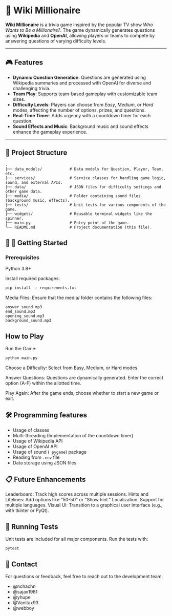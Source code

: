 # 🧠 Wiki Millionaire

**Wiki Millionaire** is a trivia game inspired by the popular TV show *Who Wants to Be a Millionaire?*. The game dynamically generates questions using **Wikipedia** and **OpenAI**, allowing players or teams to compete by answering questions of varying difficulty levels.

---

## 🎮 Features

- **Dynamic Question Generation**: Questions are generated using Wikipedia summaries and processed with OpenAI for diverse and challenging trivia.
- **Team Play**: Supports team-based gameplay with customizable team sizes.
- **Difficulty Levels**: Players can choose from *Easy*, *Medium*, or *Hard* modes, affecting the number of options, prizes, and questions.
- **Real-Time Timer**: Adds urgency with a countdown timer for each question.
- **Sound Effects and Music**: Background music and sound effects enhance the gameplay experience.

---

## 📂 Project Structure

```plaintext
.
├── data_models/            # Data models for Question, Player, Team, etc.
├── services/               # Service classes for handling game logic, sound, and external APIs.
├── data/                   # JSON files for difficulty settings and other game data.
├── media/                  # Folder containing sound files (background music, effects).
├── tests/                  # Unit tests for various components of the game.
├── widgets/                # Reusable terminal widgets like the spinner.
├── main.py                 # Entry point of the game.
└── README.md               # Project documentation (this file).
```

## 🚀 🚀 Getting Started
### Prerequisites
Python 3.8+

Install required packages:
```bash
pip install -r requirements.txt
```
Media Files: Ensure that the media/ folder contains the following files:

```
answer_sound.mp3
end_sound.mp3
opening_sound.mp3
background_sound.mp3
```
## How to Play
Run the Game:

```bash
python main.py
```
Choose a Difficulty: Select from Easy, Medium, or Hard modes.

Answer Questions: Questions are dynamically generated. Enter the correct option (A-F) within the allotted time.

Play Again: After the game ends, choose whether to start a new game or exit.

## 🛠 Programming features
- Usage of classes
- Multi-threading (Implementation of the countdown timer)
- Usage of Wikipedia API
- Usage of OpenAI API
- Usage of sound (``` pygame```) package
- Reading from ```.env``` file
- Data storage using JSON files

## 📋 Future Enhancements
Leaderboard: Track high scores across multiple sessions.
Hints and Lifelines: Add options like "50-50" or "Show hint."
Localization: Support for multiple languages.
Visual UI: Transition to a graphical user interface (e.g., with tkinter or PyQt).
## 🧪 Running Tests
Unit tests are included for all major components. Run the tests with:
```
pytest

```

## 📧 Contact
For questions or feedback, feel free to reach out to the development team.

- @nchachn
- @sajax1981
- @yhupe
- @Vanitax93
- @webboy